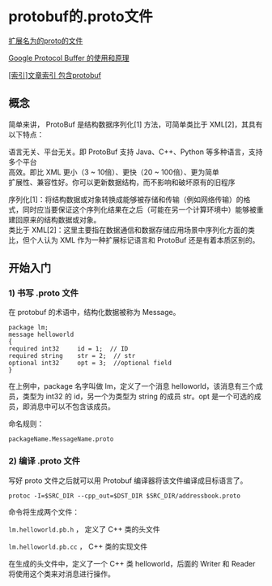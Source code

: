 # protobuf的.proto文件

[]()[扩展名为的proto的文件](https://www.cnblogs.com/hnxxcxg/p/9405247.html)

[]()[Google Protocol Buffer 的使用和原理](https://www.ibm.com/developerworks/cn/linux/l-cn-gpb/index.html)

[]()[[索引]文章索引 包含protobuf](https://www.jianshu.com/p/b33ca81b19b5)

## 概念

简单来讲， ProtoBuf 是结构数据序列化[1] 方法，可简单类比于 XML[2]，其具有以下特点：

语言无关、平台无关。即 ProtoBuf 支持 Java、C++、Python 等多种语言，支持多个平台</br>
高效。即比 XML 更小（3 ~ 10倍）、更快（20 ~ 100倍）、更为简单</br>
扩展性、兼容性好。你可以更新数据结构，而不影响和破坏原有的旧程序</br>

序列化[1]：将结构数据或对象转换成能够被存储和传输（例如网络传输）的格式，同时应当要保证这个序列化结果在之后（可能在另一个计算环境中）能够被重建回原来的结构数据或对象。</br>
类比于 XML[2]：这里主要指在数据通信和数据存储应用场景中序列化方面的类比，但个人认为 XML 作为一种扩展标记语言和 ProtoBuf 还是有着本质区别的。</br>



## 开始入门
### 1) 书写 .proto 文件
在 protobuf 的术语中，结构化数据被称为 Message。

    package lm; 
    message helloworld 
    { 
    required int32     id = 1;  // ID 
    required string    str = 2;  // str 
    optional int32     opt = 3;  //optional field 
    }
在上例中，package 名字叫做 lm，定义了一个消息 helloworld，该消息有三个成员，类型为 int32 的 id，另一个为类型为 string 的成员 str。opt 是一个可选的成员，即消息中可以不包含该成员。

命名规则：

    packageName.MessageName.proto

### 2) 编译 .proto 文件

写好 proto 文件之后就可以用 Protobuf 编译器将该文件编译成目标语言了。

    protoc -I=$SRC_DIR --cpp_out=$DST_DIR $SRC_DIR/addressbook.proto

命令将生成两个文件：

`lm.helloworld.pb.h` ， 定义了 C++ 类的头文件

`lm.helloworld.pb.cc` ， C++ 类的实现文件

在生成的头文件中，定义了一个 C++ 类 helloworld，后面的 Writer 和 Reader 将使用这个类来对消息进行操作。
